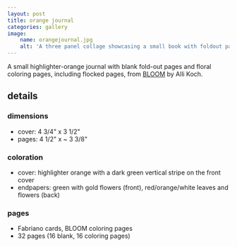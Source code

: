```yaml
---
layout: post
title: orange journal
categories: gallery
image:
    name: orangejournal.jpg
    alt: 'A three panel collage showcasing a small book with foldout pages and a bright orange cover.'
---
```


A small highlighter-orange journal with blank fold-out pages and floral coloring pages, including flocked pages, from [BLOOM](https://www.bluestarpress.com/product/bloom-a-coloring-book/) by Alli Koch.

## details

### dimensions

- cover: 4 3/4" x 3 1/2"
- pages: 4 1/2" x ~ 3 3/8"

### coloration

- cover: highlighter orange with a dark green vertical stripe on the front cover
- endpapers: green with gold flowers (front), red/orange/white leaves and flowers (back)

### pages

- Fabriano cards, BLOOM coloring pages
- 32 pages (16 blank, 16 coloring pages)
